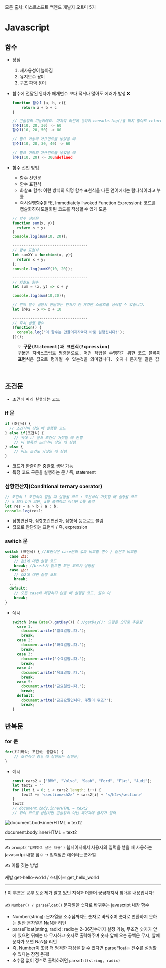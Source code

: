 모든 출처: 이스트소프트 백엔드 개발자 오르미 5기

# Javascript

## 함수

- 장점
    1. 재사용성이 높아짐
    2. 유지보수 용이
    3. 구조 파악 용이
- 함수에 전달된 인자가 매개변수 보다 적거나 많아도 에러가 발생 ❌

    ```jsx
    function 함수1 (a, b, c){
        return a + b + c
    }
    
    // 콘솔창의 기능이에요. 마지막 라인에 한하여 console.log()를 찍지 않아도 return값을 console창에 출력해줍니다.
    함수1(10, 20, 30) -> 60
    함수1(10, 20, 50) -> 80
    
    // 필요 이상의 아규먼트를 넣었을 때
    함수1(10, 20, 30, 40) -> 60
    
    // 필요 이하의 아규먼트를 넣었을 때
    함수1(10, 20) -> 30undefined
    ```

- 함수 선언 방법
    - 함수 선언문
    - 함수 표현식
    - 화살표 함수: 이런 방식의 익명 함수 표현식을 다른 언어에서는 람다식이라고 부름
    - 즉시실행함수(IIFE, Immediately Invoked Function Expression):  코드를 캡슐화하여 모듈화된 코드를 작성할 수 있게 도움

    ```jsx
    // 함수 선언문
    function sum(x, y){
      return x + y;
    }
    console.log(sum(10, 20));
    
    ----------------------------------
    // 함수 표현식
    let sumXY = function(x, y){
      return x + y;
    };
    console.log(sumXY(10, 20));
    
    ----------------------------------
    // 화살표 함수
    let sum = (x, y) => x + y
    
    console.log(sum(10,20));
    
    // 만악 함수 실행시 전달하는 인자가 한 개라면 소괄호를 생략할 수 있습니다.
    let 함수2 = x => x + 10
    
    ----------------------------------
    // 즉시 실행 함수
    (function() {
      console.log('이 함수는 만들어지자마자 바로 실행됩니다!');
    })();
    ```
    
    <pre>
    💡 <b>구문(Statement)과 표현식(Expression)</b>
    <b>구문</b>은 자바스크립트 명령문으로, 어떤 작업을 수행하기 위한 코드 블록이라 할 수 있습니다. 예를 들어 우리가 뒤에서 배울 if문, switch문, for문 등이 여기에 포함됩니다.
    <b>표현식</b>은 값으로 평가될 수 있는것을 의미합니다. 숫자나 문자열 같은 값 자체나 5 < 3 와 같은 비교 연산자등이 여기에 해당합니다. 위에서 함수표현식이라 함은 함수를 값 처럼 사용하기 때문에 그렇게 표현합니다.

    </pre>


## 조건문

- 조건에 따라 실행되는 코드

### if 문

```jsx
if (조건식) {
  // 조건식이 참일 때 실행될 코드
} else if(조건식) {
	// 위에 if 문의 조건이 거짓일 때 판별 
	// 이 블록의 조건식이 참일 때 실행
} else {
	// 어느 조건도 거짓일 때 실행
}
```

- 코드가 한줄이면 중괄호 생략 가능
- 특정 코드 구문을 실행하는 문 / 즉, statement

### 삼항연산자(Conditional ternary operator)

```jsx
// 조건식 ? 조건식이 참일 때 실행될 코드 : 조건식이 거짓일 때 실행될 코드
// a 보다 b가 크면, a를 출력하고 아니면 b를 출력
let res = a > b ? a : b;
console.log(res);
```

- 삼항연산자, 삼항조건연산자, 삼항식 등으로도 불림
- 값으로 판단되는 표현식 / 즉, expression

### switch 문

```jsx
switch (표현식) { //표현식은 case문의 값과 비교할 변수 / 같은지 비교함
  case 값1:
    // 값1에 대한 실행 코드
    break; //break가 없으면 모든 코드가 실행됨
  case 값2:
    // 값2에 대한 실행 코드
    break;
  ...
  default:
    // 모든 case에 해당하지 않을 때 실행될 코드, 필수 아
    break;
}
```

- 예시

    ```jsx
    switch (new Date().getDay()) { //getDay(): 요일을 숫자로 추출함
      case 1:
        document.write('월요일입니다.');
        break;
      case 2:
        document.write('화요일입니다.');
        break;
      case 3:
        document.write('수요일입니다.');
        break;
      case 4:
        document.write('목요일입니다.');
        break;
      case 5:
        document.write('금요일입니다.');
        break;
      default:
        document.write('금금요일입니다. 주말이 뭐죠?');
        break;
    }
    ```


## 반복문

### for 문

```jsx
for(초기화식; 조건식; 증감식) {
	// 조건식이 참일 때 실행되는 실행문;
}
```

- 예시

    ```jsx
    const cars2 = ["BMW", "Volvo", "Saab", "Ford", "Flat", "Audi"];
    let text2 = ''
    for (let i = 0; i < cars2.length; i++) {
        text2 += '<section><h2>' + cars2[i] + '</h2></section>' 
    }
    text2
    // document.body.innerHTML = text2 
    // 위의 코드를 삽입하면 콘솔창이 아닌 페이지에 글자가 입력
    ```


![document.body.innerHTML = text2 ](https://prod-files-secure.s3.us-west-2.amazonaws.com/e8f11927-b70c-4524-9227-a3efac08e7aa/232eed9b-6a26-44b5-9632-e74693b6ab13/Untitled.png)

document.body.innerHTML = text2

---

✍️ `prompt('입력하고 싶은 내용')` 웹페이지에서 사용자의 입력을 받을 때 사용하는 javascript 내장 함수 → 입력받은 데이터는 문자열

✍️ 이름 짓는 방법

케밥 get-hello-world / 스네이크 get_hello_world

---

❗ 이 부분은 공부 도중 제가 알고 있던 지식과 더불어 궁금해져서 찾아본 내용입니다!

✍️ `Number() / parseFloat()` 문자열을 숫자로 바꿔주는 javascript 내장 함수

- Number(string): 문자열을 소수점까지도 숫자로 바꿔주며 숫자로 변환하지 못하는 일반 문자열은 NaN을 리턴
- parseFloat(string, radix): radix는 2~36진수까지 설정 가능, 무조건 숫자가 앞에 있으면 뒤에는 다 무시하고 숫자로 출력해주며 숫자 앞에 오는 공백은 무시, 앞에 문자가 오면 NaN을 리턴
- 즉, Number이 조금 더 엄격한 파싱을 할 수 있다면 parseFloat는 진수를 설정할 수 있다는 장점 존재!
- 소수점 없이 정수로 출력하려면 `parseInt(string, radix)`
